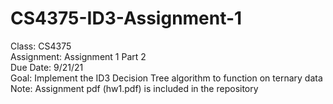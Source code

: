 # CS4375-ID3-Assignment-1
Class: CS4375  
Assignment: Assignment 1 Part 2  
Due Date: 9/21/21  
Goal: Implement the ID3 Decision Tree algorithm to function on ternary data  
Note: Assignment pdf (hw1.pdf) is included in the repository  
